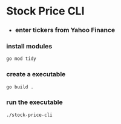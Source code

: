 # Stock Price CLI

- ### enter tickers from Yahoo Finance

### install modules 
```bash
go mod tidy
```

### create a executable
```bash
go build .
```

### run the executable
```bash
./stock-price-cli
```